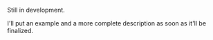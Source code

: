 Still in development.

I'll put an example and a more complete description as soon as it'll be finalized.
